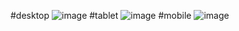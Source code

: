 #desktop
![image](https://github.com/angeloigor/Responsivo/assets/164424377/b33c0d5d-2131-454e-8746-8c0dab497f62)
#tablet
![image](https://github.com/angeloigor/Responsivo/assets/164424377/62e85028-7b50-4576-b131-bf45a2f3a1d0)
#mobile
![image](https://github.com/angeloigor/Responsivo/assets/164424377/b8d571a1-eced-44d9-a6b5-9b8e85c374f7)
